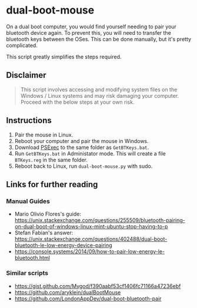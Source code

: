 # dual-boot-mouse

On a dual boot computer, you would find yourself needing to pair your bluetooth device again. To prevent this, you will need to transfer the bluetooth keys between the OSes. This can be done manually, but it's pretty complicated.

This script greatly simplifies the steps required.


## Disclaimer
> This script involves accessing and modifying system files on the Windows / Linux systems and may risk damaging your computer. Proceed with the below steps at your own risk.


## Instructions
1. Pair the mouse in Linux.
2. Reboot your computer and pair the mouse in Windows.
3. Download [PSExec](http://technet.microsoft.com/en-us/sysinternals/bb897553.aspx) to the same folder as `GetBTKeys.bat`.
4. Run `GetBTKeys.bat` in Administator mode. This will create a file `BTKeys.reg` in the same folder.
5. Reboot back to Linux, run `dual-boot-mouse.py` with sudo.


## Links for further reading

### Manual Guides
- Mario Olivio Flores's guide: https://unix.stackexchange.com/questions/255509/bluetooth-pairing-on-dual-boot-of-windows-linux-mint-ubuntu-stop-having-to-p
- Stefan Fabian's answer: https://unix.stackexchange.com/questions/402488/dual-boot-bluetooth-le-low-energy-device-pairing
- https://console.systems/2014/09/how-to-pair-low-energy-le-bluetooth.html

### Similar scripts
- https://gist.github.com/Mygod/f390aabf53cf1406fc71166a47236ebf
- https://github.com/aryklein/dualBootMouse
- https://github.com/LondonAppDev/dual-boot-bluetooth-pair

